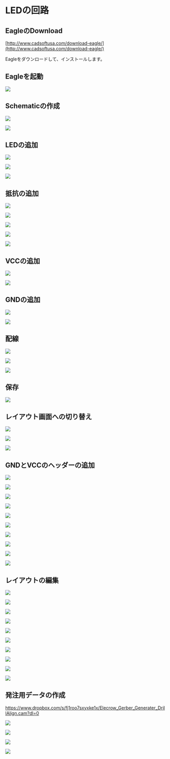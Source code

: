 # LEDの回路

## EagleのDownload

[http://www.cadsoftusa.com/download-eagle/](http://www.cadsoftusa.com/download-eagle/)

Eagleをダウンロードして、インストールします。

## Eagleを起動

![](img/eagle001.png)

## Schematicの作成

![](img/eagle002.png)

![](img/eagle003.png)

## LEDの追加

![](img/eagle004.png)

![](img/eagle005.png)

![](img/eagle006.png)

## 抵抗の追加

![](img/eagle007.png)

![](img/eagle008.png)

![](img/eagle009.png)

![](img/eagle010.png)

![](img/eagle011.png)

## VCCの追加

![](img/eagle012.png)

![](img/eagle013.png)

## GNDの追加

![](img/eagle014.png)

![](img/eagle015.png)

## 配線

![](img/eagle016.png)

![](img/eagle017.png)

![](img/eagle018.png)

## 保存

![](img/eagle019.png)

## レイアウト画面への切り替え

![](img/eagle020.png)

![](img/eagle021.png)

![](img/eagle022.png)

## GNDとVCCのヘッダーの追加

![](img/eagle023.png)

![](img/eagle024.png)

![](img/eagle025.png)

![](img/eagle026.png)

![](img/eagle027.png)

![](img/eagle028.png)

![](img/eagle029.png)

![](img/eagle030.png)

![](img/eagle031.png)

![](img/eagle032.png)

## レイアウトの編集

![](img/eagle033.png)

![](img/eagle034.png)

![](img/eagle035.png)

![](img/eagle036.png)

![](img/eagle037.png)

![](img/eagle038.png)

![](img/eagle039.png)

![](img/eagle040.png)

![](img/eagle041.png)

![](img/eagle042.png)

## 発注用データの作成

https://www.dropbox.com/s/fj1roo7sxyxke1x/Elecrow_Gerber_Generater_DrillAlign.cam?dl=0

![](img/eagle043.png)

![](img/eagle044.png)

![](img/eagle045.png)

![](img/eagle046.png)


